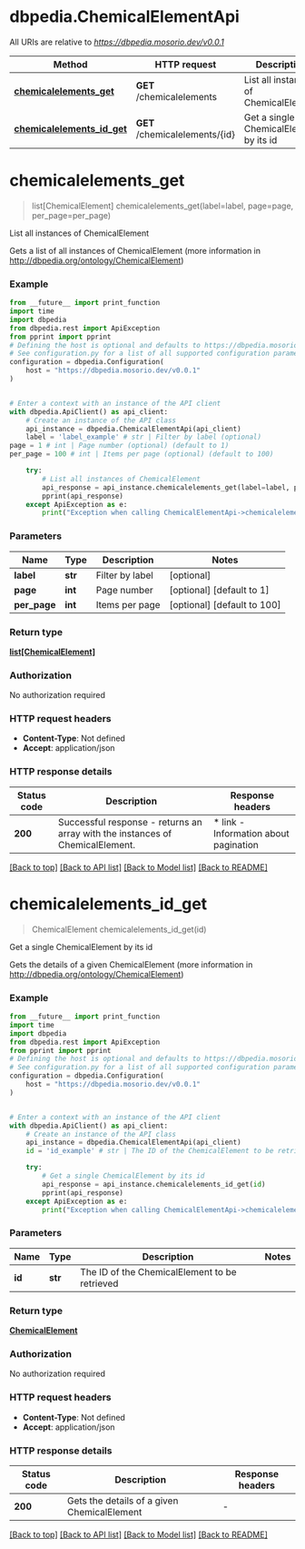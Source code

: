 # dbpedia.ChemicalElementApi

All URIs are relative to *https://dbpedia.mosorio.dev/v0.0.1*

Method | HTTP request | Description
------------- | ------------- | -------------
[**chemicalelements_get**](ChemicalElementApi.md#chemicalelements_get) | **GET** /chemicalelements | List all instances of ChemicalElement
[**chemicalelements_id_get**](ChemicalElementApi.md#chemicalelements_id_get) | **GET** /chemicalelements/{id} | Get a single ChemicalElement by its id


# **chemicalelements_get**
> list[ChemicalElement] chemicalelements_get(label=label, page=page, per_page=per_page)

List all instances of ChemicalElement

Gets a list of all instances of ChemicalElement (more information in http://dbpedia.org/ontology/ChemicalElement)

### Example

```python
from __future__ import print_function
import time
import dbpedia
from dbpedia.rest import ApiException
from pprint import pprint
# Defining the host is optional and defaults to https://dbpedia.mosorio.dev/v0.0.1
# See configuration.py for a list of all supported configuration parameters.
configuration = dbpedia.Configuration(
    host = "https://dbpedia.mosorio.dev/v0.0.1"
)


# Enter a context with an instance of the API client
with dbpedia.ApiClient() as api_client:
    # Create an instance of the API class
    api_instance = dbpedia.ChemicalElementApi(api_client)
    label = 'label_example' # str | Filter by label (optional)
page = 1 # int | Page number (optional) (default to 1)
per_page = 100 # int | Items per page (optional) (default to 100)

    try:
        # List all instances of ChemicalElement
        api_response = api_instance.chemicalelements_get(label=label, page=page, per_page=per_page)
        pprint(api_response)
    except ApiException as e:
        print("Exception when calling ChemicalElementApi->chemicalelements_get: %s\n" % e)
```

### Parameters

Name | Type | Description  | Notes
------------- | ------------- | ------------- | -------------
 **label** | **str**| Filter by label | [optional] 
 **page** | **int**| Page number | [optional] [default to 1]
 **per_page** | **int**| Items per page | [optional] [default to 100]

### Return type

[**list[ChemicalElement]**](ChemicalElement.md)

### Authorization

No authorization required

### HTTP request headers

 - **Content-Type**: Not defined
 - **Accept**: application/json

### HTTP response details
| Status code | Description | Response headers |
|-------------|-------------|------------------|
**200** | Successful response - returns an array with the instances of ChemicalElement. |  * link - Information about pagination <br>  |

[[Back to top]](#) [[Back to API list]](../README.md#documentation-for-api-endpoints) [[Back to Model list]](../README.md#documentation-for-models) [[Back to README]](../README.md)

# **chemicalelements_id_get**
> ChemicalElement chemicalelements_id_get(id)

Get a single ChemicalElement by its id

Gets the details of a given ChemicalElement (more information in http://dbpedia.org/ontology/ChemicalElement)

### Example

```python
from __future__ import print_function
import time
import dbpedia
from dbpedia.rest import ApiException
from pprint import pprint
# Defining the host is optional and defaults to https://dbpedia.mosorio.dev/v0.0.1
# See configuration.py for a list of all supported configuration parameters.
configuration = dbpedia.Configuration(
    host = "https://dbpedia.mosorio.dev/v0.0.1"
)


# Enter a context with an instance of the API client
with dbpedia.ApiClient() as api_client:
    # Create an instance of the API class
    api_instance = dbpedia.ChemicalElementApi(api_client)
    id = 'id_example' # str | The ID of the ChemicalElement to be retrieved

    try:
        # Get a single ChemicalElement by its id
        api_response = api_instance.chemicalelements_id_get(id)
        pprint(api_response)
    except ApiException as e:
        print("Exception when calling ChemicalElementApi->chemicalelements_id_get: %s\n" % e)
```

### Parameters

Name | Type | Description  | Notes
------------- | ------------- | ------------- | -------------
 **id** | **str**| The ID of the ChemicalElement to be retrieved | 

### Return type

[**ChemicalElement**](ChemicalElement.md)

### Authorization

No authorization required

### HTTP request headers

 - **Content-Type**: Not defined
 - **Accept**: application/json

### HTTP response details
| Status code | Description | Response headers |
|-------------|-------------|------------------|
**200** | Gets the details of a given ChemicalElement |  -  |

[[Back to top]](#) [[Back to API list]](../README.md#documentation-for-api-endpoints) [[Back to Model list]](../README.md#documentation-for-models) [[Back to README]](../README.md)

